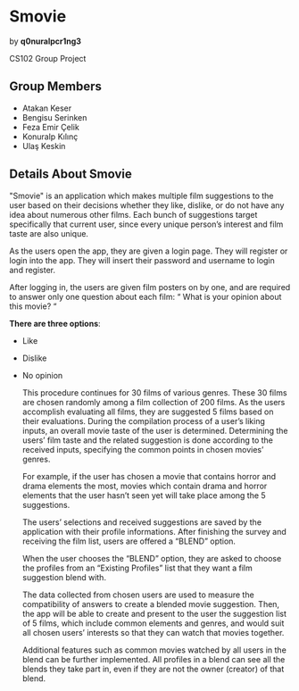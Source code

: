 # **Smovie**
by **q0nuralpcr1ng3**

CS102 Group Project

## **Group Members**
- Atakan Keser
- Bengisu Serinken
- Feza Emir Çelik
- Konuralp Kılınç
- Ulaş Keskin

## **Details About Smovie**
"Smovie" is an application which makes multiple film suggestions to the user based on their decisions whether they like, dislike, or do not have any idea about numerous other films. Each bunch of suggestions target specifically that current user, since every unique person’s interest and film taste are also unique.

As the users open the app, they are given a login page. They will register or login into the app. They will insert their password and username to login and register.

After logging in, the users are given film posters on by one, and are required to answer only one question about each film: “ What is your opinion about this movie? “

**There are three options**:
- Like
- Dislike
- No opinion

	This procedure continues for 30 films of various genres. These 30 films are chosen randomly among a film collection of 200 films. 
	As the users accomplish evaluating all films, they are suggested 5 films based on their evaluations. 
	During the compilation process of a user’s liking inputs, an overall movie taste of the user is determined. 
	Determining the users’ film taste and the related  suggestion is done according to the received inputs, specifying the common points in chosen 		movies’ genres. 
	
	For example, if the user has chosen a movie that contains horror and drama elements the most, movies which contain drama and horror elements that the user hasn’t seen yet will take place among the 5 suggestions. 
	
	The users’ selections and received suggestions are saved by the application with their profile informations. After finishing the survey and receiving the film list, users are offered a “BLEND” option. 
	
	When the user chooses the “BLEND” option, they are asked to choose the profiles from an “Existing Profiles” list that they want a film suggestion blend with.
	
	The data collected from chosen users are used to measure the compatibility of answers to create a blended movie suggestion.
	Then, the app will be able to create and present to the user the suggestion list of 5 films, which include common elements and genres, and would suit all chosen users’ interests so that they can watch that movies together. 
	
	Additional features such as common movies watched by all users in the blend can be further implemented.
All profiles in a blend can see all the blends they take part in, even if they are not the owner (creator) of that blend. 

